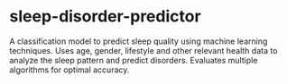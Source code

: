 # sleep-disorder-predictor
A classification model to predict sleep quality using machine learning techniques. Uses age, gender, lifestyle and other relevant health data to analyze the sleep pattern and predict disorders. Evaluates multiple algorithms for optimal accuracy.
